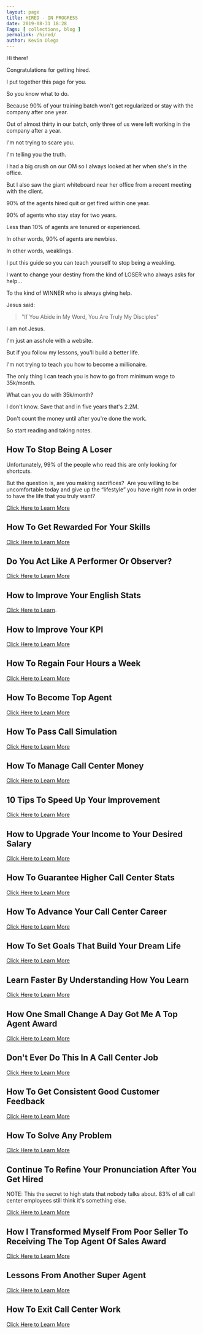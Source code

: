 ```yaml
--- 
layout: page 
title: HIRED - IN PROGRESS	
date: 2019-08-31 18:28
Tags: [ collections, blog ]
permalink: /hired/ 
author: Kevin Olega 
--- 
```

Hi there!

Congratulations for getting hired.

I put together this page for you.

So you know what to do.

Because 90% of your training batch won't get regularized or stay with the company after one year.

Out of almost thirty in our batch, only three of us were left working in the company after a year.

I'm not trying to scare you.

I'm telling you the truth.

I had a big crush on our OM so I always looked at her when she's in the office.

But I also saw the giant whiteboard near her office from a recent meeting with the client.

90% of the agents hired quit or get fired within one year.

90% of agents who stay stay for two years.

Less than 10% of agents are tenured or experienced.

In other words, 90% of agents are newbies.

In other words, weaklings.

I put this guide so you can teach yourself to stop being a weakling.

I want to change your destiny from the kind of LOSER who always asks for help...

To the kind of WINNER who is always giving help.

Jesus said:

> "If You Abide in My Word, You Are Truly My Disciples"

I am not Jesus.

I'm just an asshole with a website.

But if you follow my lessons, you'll build a better life.

I'm not trying to teach you how to become a millionaire.

The only thing I can teach you is how to go from minimum wage to 35k/month.

What can you do with 35k/month?

I don't know. Save that and in five years that's 2.2M.

Don't count the money until after you're done the work.

So start reading and taking notes.

## How To Stop Being A Loser

Unfortunately, 99% of the people who read this are only looking for shortcuts.

But the question is, are you making sacrifices?⁣ ⁣ Are you willing to be uncomfortable today and give up the “lifestyle” you have right now in order to have the life that you truly want?

[Click Here to Learn More](https://callcentertrainingtips.com/loser/)

## How To Get Rewarded For Your Skills

[Click Here to Learn More](https://callcentertrainingtips.com/skills-reward/)

## Do You Act Like A Performer Or Observer?

[Click Here to Learn More](https://callcentertrainingtips.com/perform-observe/)

## How to Improve Your English Stats

[Click Here to Learn](https://callcentertrainingtips.com/english-stats/).

## How to Improve Your KPI

[Click Here to Learn More](https://callcentertrainingtips.com/write-spiel/)
## How To Regain Four Hours a Week

[Click Here to Learn More](https://callcentertrainingtips.com/clothing-schedule/)

## How To Become Top Agent

[Click Here to Learn More](https://callcentertrainingtips.com/top-agent/)

## How To Pass Call Simulation

[Click Here to Learn More](https://callcentertrainingtips.com/call-simulation/)

## How To Manage Call Center Money

[Click Here to Learn More](https://callcentertrainingtips.com/complete-money)

## 10 Tips To Speed Up Your Improvement

[Click Here to Learn More](https://callcentertrainingtips.com/improvement/)

## How to Upgrade Your Income to Your Desired Salary

[Click Here to Learn More](https://callcentertrainingtips.com/desired-salary/)

## How To Guarantee Higher Call Center Stats

[Click Here to Learn More](https://callcentertrainingtips.com/energy-to-succeed/)

## How To Advance Your Call Center Career

[Click Here to Learn More](https://callcentertrainingtips.com/career-advancement/)

## How To Set Goals That Build Your Dream Life

[Click Here to Learn More](https://callcentertrainingtips.com/set-goals/)

## Learn Faster By Understanding How You Learn

[Click Here to Learn More](https://callcentertrainingtips.com/learning-steps/)

## How One Small Change A Day Got Me A Top Agent Award

[Click Here to Learn More](https://callcentertrainingtips.com/small-change-award/)

## Don't Ever Do This In A Call Center Job

[Click Here to Learn More](https://callcentertrainingtips.com/pumasok-performance/)

## How To Get Consistent Good Customer Feedback

[Click Here to Learn More](https://callcentertrainingtips.com/good-customer-feedback/)

## How To Solve Any Problem

[Click Here to Learn More](https://callcentertrainingtips.com/solve-problem/)

## Continue To Refine Your Pronunciation After You Get Hired

NOTE: This the secret to high stats that nobody talks about. 83% of all call center employees still think it's something else.

[Click Here to Learn More](https://callcentertrainingtips.com/refine-pronunciation/)

## How I Transformed Myself From Poor Seller To Receiving The Top Agent Of Sales Award

[Click Here to Learn More](https://callcentertrainingtips.com/ts/)

## Lessons From Another Super Agent

[Click Here to Learn More](https://callcentertrainingtips.com/another-super/)





## How To Exit Call Center Work

[Click Here to Learn More](https://callcentertrainingtips.com/exit-work/)